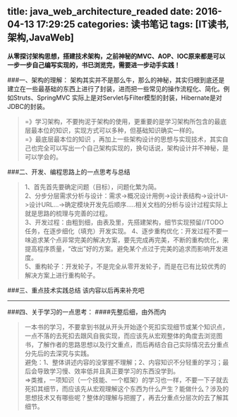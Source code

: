 title: java_web_architecture_readed
date: 2016-04-13 17:29:25
categories: 读书笔记
tags: [IT读书,架构,JavaWeb]
---
**从零探讨架构思想，搭建技术架构，之前神秘的MVC、AOP、IOC原来都是可以一步一步自己编写实现的，书已浏览完，需要进一步动手实践！**

###一、架构的理解：
架构其实并不是那么牛，那么的神秘，其实归根到底还是建立在一些最基础的东西上进行了封装，进而把一些常见的操作流程化、简化。例如Struts、SpringMVC 实际上是对Servlet与Filter模型的封装，Hibernate是对JDBC的封装。  
>=》学习架构，不要拘泥于架构的使用，更重要的是学习架构所包含的最底层最本位的知识，实现方式可以多种，但基础知识确实一样的。  
>=》最底层最本位的知识 ，再加上一些架构设计的思想与实现技术，其实自己也完全可以写出一个自己架构实现的，换句话说，架构设计并不神秘，是可以学会的。


###二、开发、编程思路上的一点思考与总结

>1、首先首先要确定问题（目标），问题化繁为简。    
>2、分步分层需求分析与设计：需求->概况设计用例->设计表结构->设计UI->设计URL...->确定模块开发先后顺序.....相关文档的分析与设计过程实际上就是思路的梳理与完善的过程。    
3、开发过程：由粗到细，由表及里，先搭建架构，细节实现预留//TODO任务，在逐步细化（填充）开发实现。
4、逐步重构优化：开发过程不要一味追求某个点非常完美的解决方案，要先完成再完美，不断的重构优化，来提高程序质量，“改出”好的方案。避免某个点过于完美的追求而影响开发进度。    
5、重构轮子：开发轮子，不是完全从零开发轮子，而是在已有比较优秀的解决方案上进行重构轮子。    

###三、重点技术实践总结
该内容以后再来补充吧

---------------------------
###四、关于学习的一点思考：
####先整后细，由外而内
>一本书的学习，不要拿到书就从开头开始逐个死扣实现细节或某个知识点，一点不落的去死扣去跟风自我实现，而应该先从宏观整体的角度去浏览图书，了解作者的思路思想以及行文重点，而后再结合自己实际情况去分重点分先后的去深究与实践。   
>避免：1、整体讲述内容的没掌握不理解；2、内容知识不分轻重的学习；最后会导致学习慢、效率低并且真正要学习的东西没学到。    
>=>类推，一项知识（一个技能、一个框架）的学习也一样，不要一下子就去死扣其细节，而应该先从宏观理解这个东西为什么产生？能做什么？涉及的思想技术又有哪些呢？整体的理解与把握了，再去分重点分层次的去了解其细节。



